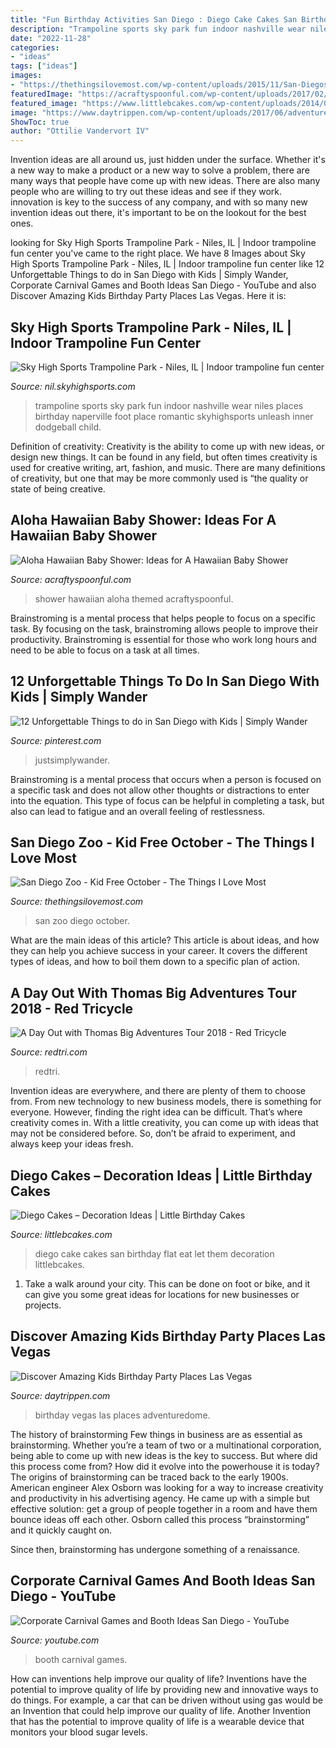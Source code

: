 ```yaml
---
title: "Fun Birthday Activities San Diego : Diego Cake Cakes San Birthday Flat Eat Let Them Decoration Littlebcakes"
description: "Trampoline sports sky park fun indoor nashville wear niles places birthday naperville foot place romantic skyhighsports unleash inner dodgeball child"
date: "2022-11-28"
categories:
- "ideas"
tags: ["ideas"]
images:
- "https://thethingsilovemost.com/wp-content/uploads/2015/11/San-Diegosakjlkjsdf.jpg"
featuredImage: "https://acraftyspoonful.com/wp-content/uploads/2017/02/Aloha-Hawaiian-Themed-Baby-Shower-2-646x975.jpg"
featured_image: "https://www.littlebcakes.com/wp-content/uploads/2014/01/San-Diego-Cakes-1013x1024.jpg"
image: "https://www.daytrippen.com/wp-content/uploads/2017/06/adventuredome-birthday-party.jpg"
ShowToc: true
author: "Ottilie Vandervort IV"
---
```



Invention ideas are all around us, just hidden under the surface. Whether it's a new way to make a product or a new way to solve a problem, there are many ways that people have come up with new ideas. There are also many people who are willing to try out these ideas and see if they work. innovation is key to the success of any company, and with so many new invention ideas out there, it's important to be on the lookout for the best ones.

	

		
looking for Sky High Sports Trampoline Park - Niles, IL | Indoor trampoline fun center you've came to the right place. We have 8 Images about Sky High Sports Trampoline Park - Niles, IL | Indoor trampoline fun center like 12 Unforgettable Things to do in San Diego with Kids | Simply Wander, Corporate Carnival Games and Booth Ideas San Diego - YouTube and also Discover Amazing Kids Birthday Party Places Las Vegas. Here it is:
		
    
## Sky High Sports Trampoline Park - Niles, IL | Indoor Trampoline Fun Center

<img loading=lazy src="http://nil.skyhighsports.com/wp-content/uploads/sites/9/2015/06/BestLowRez2.jpg" onerror="this.onerror=null;this.src='https://tse2.mm.bing.net/th?id=OIP.6Rpzp3ApfxnPOZq5rIr7wAHaE8&amp;pid=15.1';" alt="Sky High Sports Trampoline Park - Niles, IL | Indoor trampoline fun center">

_Source: nil.skyhighsports.com_

>trampoline sports sky park fun indoor nashville wear niles places birthday naperville foot place romantic skyhighsports unleash inner dodgeball child. 

	

Definition of creativity:
Creativity is the ability to come up with new ideas, or design new things. It can be found in any field, but often times creativity is used for creative writing, art, fashion, and music. There are many definitions of creativity, but one that may be more commonly used is “the quality or state of being creative.

    
## Aloha Hawaiian Baby Shower: Ideas For A Hawaiian Baby Shower

<img loading=lazy src="https://acraftyspoonful.com/wp-content/uploads/2017/02/Aloha-Hawaiian-Themed-Baby-Shower-2-646x975.jpg" onerror="this.onerror=null;this.src='https://tse1.mm.bing.net/th?id=OIP.ecjyyhQdjxqqlvxR21kJigHaLL&amp;pid=15.1';" alt="Aloha Hawaiian Baby Shower: Ideas for A Hawaiian Baby Shower">

_Source: acraftyspoonful.com_

>shower hawaiian aloha themed acraftyspoonful. 

	

Brainstroming is a mental process that helps people to focus on a specific task. By focusing on the task, brainstroming allows people to improve their productivity. Brainstroming is essential for those who work long hours and need to be able to focus on a task at all times.

    
## 12 Unforgettable Things To Do In San Diego With Kids | Simply Wander

<img loading=lazy src="https://i.pinimg.com/originals/c5/4e/d4/c54ed471de3656a720b9d06cc6ac195a.jpg" onerror="this.onerror=null;this.src='https://tse1.mm.bing.net/th?id=OIP.uDCc1eCqs6EvwEgsEV8wTAHaE7&amp;pid=15.1';" alt="12 Unforgettable Things to do in San Diego with Kids | Simply Wander">

_Source: pinterest.com_

>justsimplywander. 

	

Brainstroming is a mental process that occurs when a person is focused on a specific task and does not allow other thoughts or distractions to enter into the equation. This type of focus can be helpful in completing a task, but also can lead to fatigue and an overall feeling of restlessness.

    
## San Diego Zoo - Kid Free October - The Things I Love Most

<img loading=lazy src="https://thethingsilovemost.com/wp-content/uploads/2015/11/San-Diegosakjlkjsdf.jpg" onerror="this.onerror=null;this.src='https://tse1.mm.bing.net/th?id=OIP.gYfelE5NvxBFIriXo1nXhAHaFD&amp;pid=15.1';" alt="San Diego Zoo - Kid Free October - The Things I Love Most">

_Source: thethingsilovemost.com_

>san zoo diego october. 

	

What are the main ideas of this article?
This article is about ideas, and how they can help you achieve success in your career. It covers the different types of ideas, and how to boil them down to a specific plan of action.

    
## A Day Out With Thomas Big Adventures Tour 2018 - Red Tricycle

<img loading=lazy src="https://redtri.com/wp-content/uploads/2017/08/599f14e57fe9b.jpg?resize=115" onerror="this.onerror=null;this.src='https://tse1.mm.bing.net/th?id=OIP._jr2lGTEGF4nnCwzbra2ywHaEK&amp;pid=15.1';" alt="A Day Out with Thomas Big Adventures Tour 2018 - Red Tricycle">

_Source: redtri.com_

>redtri. 

	

Invention ideas are everywhere, and there are plenty of them to choose from. From new technology to new business models, there is something for everyone. However, finding the right idea can be difficult. That’s where creativity comes in. With a little creativity, you can come up with ideas that may not be considered before. So, don’t be afraid to experiment, and always keep your ideas fresh.

    
## Diego Cakes – Decoration Ideas | Little Birthday Cakes

<img loading=lazy src="https://www.littlebcakes.com/wp-content/uploads/2014/01/San-Diego-Cakes-1013x1024.jpg" onerror="this.onerror=null;this.src='https://tse4.mm.bing.net/th?id=OIP.a94UvMTjXdtLBzYzM358TwHaHf&amp;pid=15.1';" alt="Diego Cakes – Decoration Ideas | Little Birthday Cakes">

_Source: littlebcakes.com_

>diego cake cakes san birthday flat eat let them decoration littlebcakes. 

	

1. Take a walk around your city. This can be done on foot or bike, and it can give you some great ideas for locations for new businesses or projects. 

    
## Discover Amazing Kids Birthday Party Places Las Vegas

<img loading=lazy src="https://www.daytrippen.com/wp-content/uploads/2017/06/adventuredome-birthday-party.jpg" onerror="this.onerror=null;this.src='https://tse2.mm.bing.net/th?id=OIP.nrFhSe8nCDmHgni1aNBgowHaE3&amp;pid=15.1';" alt="Discover Amazing Kids Birthday Party Places Las Vegas">

_Source: daytrippen.com_

>birthday vegas las places adventuredome. 

	

The history of brainstorming
Few things in business are as essential as brainstorming. Whether you’re a team of two or a multinational corporation, being able to come up with new ideas is the key to success. But where did this process come from? How did it evolve into the powerhouse it is today?
The origins of brainstorming can be traced back to the early 1900s. American engineer Alex Osborn was looking for a way to increase creativity and productivity in his advertising agency. He came up with a simple but effective solution: get a group of people together in a room and have them bounce ideas off each other. Osborn called this process “brainstorming” and it quickly caught on.

Since then, brainstorming has undergone something of a renaissance.

    
## Corporate Carnival Games And Booth Ideas San Diego - YouTube

<img loading=lazy src="https://i.ytimg.com/vi/KrK2b1sdvpM/maxresdefault.jpg" onerror="this.onerror=null;this.src='https://tse1.mm.bing.net/th?id=OIP.BM1aW_OatjKv1nCVTZf09wHaEK&amp;pid=15.1';" alt="Corporate Carnival Games and Booth Ideas San Diego - YouTube">

_Source: youtube.com_

>booth carnival games. 

	

How can inventions help improve our quality of life?
Inventions have the potential to improve quality of life by providing new and innovative ways to do things. For example, a car that can be driven without using gas would be an Invention that could help improve our quality of life. Another Invention that has the potential to improve quality of life is a wearable device that monitors your blood sugar levels.

